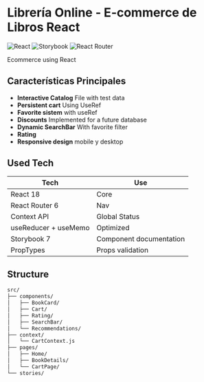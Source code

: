 #  Librería Online - E-commerce de Libros React

![React](https://img.shields.io/badge/React-18.2.0-blue.svg)
![Storybook](https://img.shields.io/badge/Storybook-7.0.0-FF4785.svg)
![React Router](https://img.shields.io/badge/React_Router-6.14.2-CA4245.svg)

Ecommerce using React 

## Características Principales
- **Interactive Catalog** File with test data 
- **Persistent cart** Using UseRef 
- **Favorite sistem** with useRef
- **Discounts** Implemented for a future database
- **Dynamic SearchBar** With favorite filter 
- **Rating**  
- **Responsive design** mobile y desktop

## Used Tech

| Tech | Use |
|------------|-----|
| React 18 | Core |
| React Router 6 | Nav |
| Context API | Global Status |
| useReducer + useMemo | Optimized |
| Storybook 7 | Component documentation |
| PropTypes | Props validation |

##  Structure

```bash
src/
├── components/
│   ├── BookCard/        
│   ├── Cart/              
│   ├── Rating/         
│   ├── SearchBar/        
│   └── Recommendations/   
├── context/
│   └── CartContext.js    
├── pages/
│   ├── Home/              
│   ├── BookDetails/      
│   └── CartPage/          
└── stories/              
